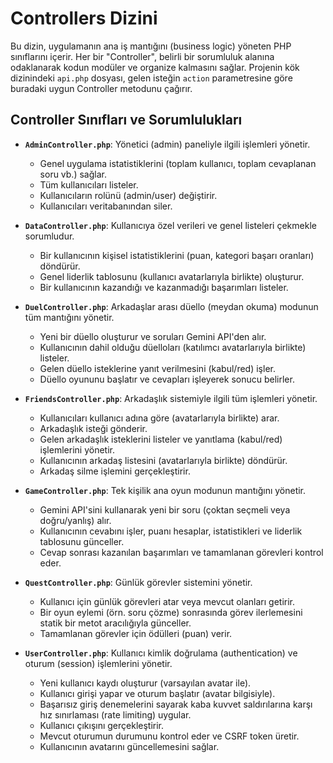 # Controllers Dizini

Bu dizin, uygulamanın ana iş mantığını (business logic) yöneten PHP sınıflarını içerir. Her bir "Controller", belirli bir sorumluluk alanına odaklanarak kodun modüler ve organize kalmasını sağlar. Projenin kök dizinindeki `api.php` dosyası, gelen isteğin `action` parametresine göre buradaki uygun Controller metodunu çağırır.

## Controller Sınıfları ve Sorumlulukları

- **`AdminController.php`**: Yönetici (admin) paneliyle ilgili işlemleri yönetir.
  - Genel uygulama istatistiklerini (toplam kullanıcı, toplam cevaplanan soru vb.) sağlar.
  - Tüm kullanıcıları listeler.
  - Kullanıcıların rolünü (admin/user) değiştirir.
  - Kullanıcıları veritabanından siler.

- **`DataController.php`**: Kullanıcıya özel verileri ve genel listeleri çekmekle sorumludur.
  - Bir kullanıcının kişisel istatistiklerini (puan, kategori başarı oranları) döndürür.
  - Genel liderlik tablosunu (kullanıcı avatarlarıyla birlikte) oluşturur.
  - Bir kullanıcının kazandığı ve kazanmadığı başarımları listeler.

- **`DuelController.php`**: Arkadaşlar arası düello (meydan okuma) modunun tüm mantığını yönetir.
  - Yeni bir düello oluşturur ve soruları Gemini API'den alır.
  - Kullanıcının dahil olduğu düelloları (katılımcı avatarlarıyla birlikte) listeler.
  - Gelen düello isteklerine yanıt verilmesini (kabul/red) işler.
  - Düello oyununu başlatır ve cevapları işleyerek sonucu belirler.

- **`FriendsController.php`**: Arkadaşlık sistemiyle ilgili tüm işlemleri yönetir.
  - Kullanıcıları kullanıcı adına göre (avatarlarıyla birlikte) arar.
  - Arkadaşlık isteği gönderir.
  - Gelen arkadaşlık isteklerini listeler ve yanıtlama (kabul/red) işlemlerini yönetir.
  - Kullanıcının arkadaş listesini (avatarlarıyla birlikte) döndürür.
  - Arkadaş silme işlemini gerçekleştirir.

- **`GameController.php`**: Tek kişilik ana oyun modunun mantığını yönetir.
  - Gemini API'sini kullanarak yeni bir soru (çoktan seçmeli veya doğru/yanlış) alır.
  - Kullanıcının cevabını işler, puanı hesaplar, istatistikleri ve liderlik tablosunu günceller.
  - Cevap sonrası kazanılan başarımları ve tamamlanan görevleri kontrol eder.

- **`QuestController.php`**: Günlük görevler sistemini yönetir.
  - Kullanıcı için günlük görevleri atar veya mevcut olanları getirir.
  - Bir oyun eylemi (örn. soru çözme) sonrasında görev ilerlemesini statik bir metot aracılığıyla günceller.
  - Tamamlanan görevler için ödülleri (puan) verir.

- **`UserController.php`**: Kullanıcı kimlik doğrulama (authentication) ve oturum (session) işlemlerini yönetir.
  - Yeni kullanıcı kaydı oluşturur (varsayılan avatar ile).
  - Kullanıcı girişi yapar ve oturum başlatır (avatar bilgisiyle).
  - Başarısız giriş denemelerini sayarak kaba kuvvet saldırılarına karşı hız sınırlaması (rate limiting) uygular.
  - Kullanıcı çıkışını gerçekleştirir.
  - Mevcut oturumun durumunu kontrol eder ve CSRF token üretir.
  - Kullanıcının avatarını güncellemesini sağlar.

